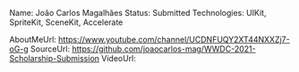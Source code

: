 Name: João Carlos Magalhães
Status: Submitted
Technologies: UIKit, SpriteKit, SceneKit, Accelerate

AboutMeUrl: https://www.youtube.com/channel/UCDNFUQY2XT44NXXZj7-oG-g
SourceUrl: https://github.com/joaocarlos-mag/WWDC-2021-Scholarship-Submission
VideoUrl: 

<!---
EXAMPLE
Name: John Appleseed
Status: Submitted <or> Winner <or> Distinguished <or> Rejected
Technologies: SwiftUI, RealityKit, CoreGraphic

AboutMeUrl: https://linkedin.com/in/johnappleseed
SourceUrl: https://github.com/johnappleseed/wwdc2025
VideoUrl: https://youtu.be/ABCDE123456
-->
